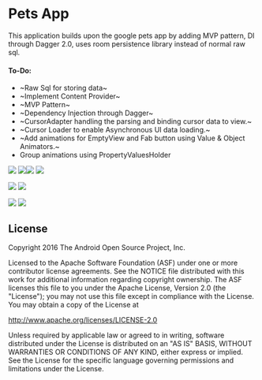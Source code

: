 Pets App
===================================

This application builds upon the google pets app by adding MVP pattern, DI through Dagger 2.0, uses room persistence library instead of normal raw sql.

#### To-Do:
* ~Raw Sql for storing data~
* ~Implement Content Provider~
* ~MVP Pattern~
* ~Dependency Injection through Dagger~
* ~CursorAdapter handling the parsing and binding cursor data to view.~
* ~Cursor Loader to enable Asynchronous UI data loading.~
* ~Add animations for EmptyView and Fab button using Value & Object Animators.~
* Group animations using PropertyValuesHolder

![](https://user-images.githubusercontent.com/10462780/29992989-d9aeb404-8f6e-11e7-838f-33cba288b172.gif) ![](https://user-images.githubusercontent.com/10462780/29992991-ee404388-8f6e-11e7-94e6-5deaa9fcb584.gif)![](https://user-images.githubusercontent.com/10462780/29992993-fb0c0796-8f6e-11e7-9a43-be254ff4e2c6.gif) ![](https://user-images.githubusercontent.com/10462780/29993000-19f82bc6-8f6f-11e7-84a1-d43a7c7a7d1b.gif)

![](https://user-images.githubusercontent.com/10462780/29992996-10060a20-8f6f-11e7-926a-e766ce5771f6.gif) ![](https://user-images.githubusercontent.com/10462780/29993002-29b28ff2-8f6f-11e7-9236-6ae5ac318c4c.gif)

![](https://user-images.githubusercontent.com/10462780/29993006-4cfe18c8-8f6f-11e7-900f-c95552923c69.gif) ![](https://user-images.githubusercontent.com/10462780/29993004-3ae58978-8f6f-11e7-93a4-17de35148d33.gif)

License
-------

Copyright 2016 The Android Open Source Project, Inc.

Licensed to the Apache Software Foundation (ASF) under one or more contributor
license agreements.  See the NOTICE file distributed with this work for
additional information regarding copyright ownership.  The ASF licenses this
file to you under the Apache License, Version 2.0 (the "License"); you may not
use this file except in compliance with the License.  You may obtain a copy of
the License at

http://www.apache.org/licenses/LICENSE-2.0

Unless required by applicable law or agreed to in writing, software
distributed under the License is distributed on an "AS IS" BASIS, WITHOUT
WARRANTIES OR CONDITIONS OF ANY KIND, either express or implied.  See the
License for the specific language governing permissions and limitations under
the License.
